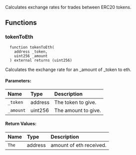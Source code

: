 Calculates exchange rates for trades between ERC20 tokens.


## Functions
### tokenToEth
```solidity
  function tokenToEth(
    address _token,
    uint256 _amount
  ) external returns (uint256)
```
Calculates the exchange rate for an _amount of _token to eth.


#### Parameters:
| Name | Type | Description                                                          |
| :--- | :--- | :------------------------------------------------------------------- |
|`_token` | address | The token to give.
|`_amount` | uint256 | The amount to give.

#### Return Values:
| Name                           | Type          | Description                                                                  |
| :----------------------------- | :------------ | :--------------------------------------------------------------------------- |
|`The`| address | amount of eth received.
